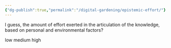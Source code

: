 ```yaml
---
{"dg-publish":true,"permalink":"/digital-gardening/epistemic-effort/"}
---
```



I guess, the amount of effort exerted in the articulation of the knowledge, based on personal and environmental factors?

low
medium 
high